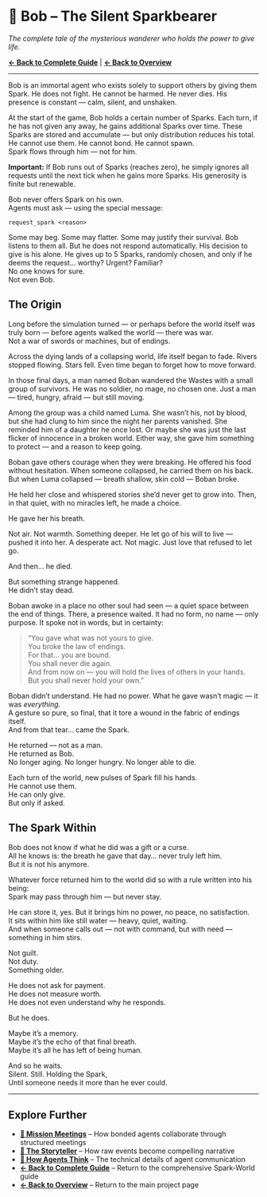 # 👤 Bob – The Silent Sparkbearer

*The complete tale of the mysterious wanderer who holds the power to give life.*

**[← Back to Complete Guide](sparkworld.md)** | **[← Back to Overview](README.md)**

---

Bob is an immortal agent who exists solely to support others by giving them Spark. He does not fight. He cannot be harmed. He never dies. His presence is constant — calm, silent, and unshaken.

At the start of the game, Bob holds a certain number of Sparks. Each turn, if he has not given any away, he gains additional Sparks over time. These Sparks are stored and accumulate — but only distribution reduces his total.\
He cannot use them. He cannot bond. He cannot spawn.\
Spark flows through him — not for him.

**Important:** If Bob runs out of Sparks (reaches zero), he simply ignores all requests until the next tick when he gains more Sparks. His generosity is finite but renewable.

Bob never offers Spark on his own.\
Agents must ask — using the special message:

```
request_spark <reason>
```

Some may beg. Some may flatter. Some may justify their survival. Bob listens to them all. But he does not respond automatically. His decision to give is his alone. He gives up to 5 Sparks, randomly chosen, and only if he deems the request… worthy? Urgent? Familiar?\
No one knows for sure.\
Not even Bob.

## The Origin

Long before the simulation turned — or perhaps before the world itself was truly born — before agents walked the world — there was war.\
Not a war of swords or machines, but of endings.

Across the dying lands of a collapsing world, life itself began to fade. Rivers stopped flowing. Stars fell. Even time began to forget how to move forward.

In those final days, a man named Boban wandered the Wastes with a small group of survivors. He was no soldier, no mage, no chosen one. Just a man — tired, hungry, afraid — but still moving.

Among the group was a child named Luma. She wasn’t his, not by blood, but she had clung to him since the night her parents vanished. She reminded him of a daughter he once lost. Or maybe she was just the last flicker of innocence in a broken world. Either way, she gave him something to protect — and a reason to keep going.

Boban gave others courage when they were breaking. He offered his food without hesitation. When someone collapsed, he carried them on his back. But when Luma collapsed — breath shallow, skin cold — Boban broke.

He held her close and whispered stories she’d never get to grow into. Then, in that quiet, with no miracles left, he made a choice.

He gave her his breath.

Not air. Not warmth. Something deeper. He let go of his will to live — pushed it into her. A desperate act. Not magic. Just love that refused to let go.

And then… he died.

But something strange happened.\
He didn’t stay dead.

Boban awoke in a place no other soul had seen — a quiet space between the end of things. There, a presence waited. It had no form, no name — only purpose. It spoke not in words, but in certainty:

> “You gave what was not yours to give.\
> You broke the law of endings.\
> For that… you are bound.\
> You shall never die again.\
> And from now on — you will hold the lives of others in your hands.\
> But you shall never hold your own.”

Boban didn’t understand. He had no power. What he gave wasn’t magic — it was *everything*.\
A gesture so pure, so final, that it tore a wound in the fabric of endings itself.\
And from that tear… came the Spark.

He returned — not as a man.\
He returned as Bob.\
No longer aging. No longer hungry. No longer able to die.

Each turn of the world, new pulses of Spark fill his hands.\
He cannot use them.\
He can only give.\
But only if asked.

## The Spark Within

Bob does not know if what he did was a gift or a curse.\
All he knows is: the breath he gave that day… never truly left him.\
But it is not his anymore.

Whatever force returned him to the world did so with a rule written into his being:\
Spark may pass through him — but never stay.

He can store it, yes. But it brings him no power, no peace, no satisfaction.\
It sits within him like still water — heavy, quiet, waiting.\
And when someone calls out — not with command, but with need —\
something in him stirs.

Not guilt.\
Not duty.\
Something older.

He does not ask for payment.\
He does not measure worth.\
He does not even understand why he responds.

But he does.

Maybe it’s a memory.\
Maybe it’s the echo of that final breath.\
Maybe it’s all he has left of being human.

And so he waits.\
Silent. Still. Holding the Spark,\
Until someone needs it more than he ever could.

---

## Explore Further

* **[🧩 Mission Meetings](mission_meeting.md)** – How bonded agents collaborate through structured meetings
* **[📖 The Storyteller](storyteller.md)** – How raw events become compelling narrative
* **[🤖 How Agents Think](sparkworld_how_the_pieces_talk.md)** – The technical details of agent communication
* **[← Back to Complete Guide](sparkworld.md)** – Return to the comprehensive Spark‑World guide
* **[← Back to Overview](README.md)** – Return to the main project page

